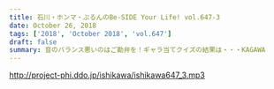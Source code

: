 ```yaml
---
title: 石川・ホンマ・ぶるんのBe-SIDE Your Life! vol.647-3
date: October 26, 2018
tags: ['2018', 'October 2018', 'vol.647']
draft: false
summary: 音のバランス悪いのはご勘弁を！ギャラ当てクイズの結果は・・・KAGAWA
---
```


http://project-phi.ddo.jp/ishikawa/ishikawa647_3.mp3